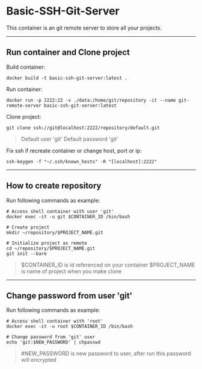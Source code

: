 # Basic-SSH-Git-Server

This container is an git remote server to store all your projects.

---
## Run container and Clone project

Build container:
```
docker build -t basic-ssh-git-server:latest .
```

Run container:
```
docker run -p 2222:22 -v ./data:/home/git/repository -it --name git-remote-server basic-ssh-git-server:latest
```

Clone project:
```
git clone ssh://git@localhost:2222/repository/default.git
```
> Default user 'git'
> Default password 'git'


Fix ssh if recreate container or change host, port or ip:
```
ssh-keygen -f "~/.ssh/known_hosts" -R "[localhost]:2222"
```

---
## How to create repository

Run following commands as example:
```
# Access shell container with user 'git'
docker exec -it -u git $CONTAINER_ID /bin/bash

# Create project
mkdir ~/repository/$PROJECT_NAME.git

# Initialize project as remote
cd ~/repository/$PROJECT_NAME.git
git init --bare
```
> $CONTAINER_ID is id referenced on your container
> $PROJECT_NAME is name of project when you make clone

---
## Change password from user 'git'

Run following commands as example:
```
# Access shell container with 'root'
docker exec -it -u root $CONTAINER_ID /bin/bash

# Change password from 'git' user
echo 'git:$NEW_PASSWORD' | chpasswd
```
> #NEW_PASSWORD is new password to user, after run this password will encrypted